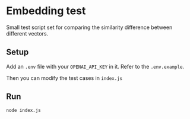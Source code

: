 # Embedding test

Small test script set for comparing the similarity difference between different vectors.

## Setup

Add an `.env` file with your `OPENAI_API_KEY` in it. Refer to the `.env.example`.

Then you can modify the test cases in `index.js`

## Run

```shell
node index.js
```